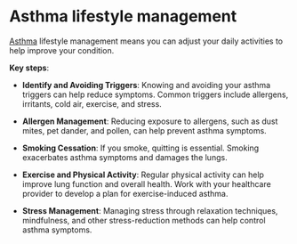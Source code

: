 [//]: # (source: ?)
[//]: # (tags: treatments)

# Asthma lifestyle management

[Asthma](../asthma/) lifestyle management means you can adjust your daily activities to help improve your condition.

**Key steps**:

* **Identify and Avoiding Triggers**: Knowing and avoiding your asthma triggers can help reduce symptoms. Common triggers include allergens, irritants, cold air, exercise, and stress.

* **Allergen Management**: Reducing exposure to allergens, such as dust mites, pet dander, and pollen, can help prevent asthma symptoms.

* **Smoking Cessation**: If you smoke, quitting is essential. Smoking exacerbates asthma symptoms and damages the lungs.

* **Exercise and Physical Activity**: Regular physical activity can help improve lung function and overall health. Work with your healthcare provider to develop a plan for exercise-induced asthma.

* **Stress Management**: Managing stress through relaxation techniques, mindfulness, and other stress-reduction methods can help control asthma symptoms.
